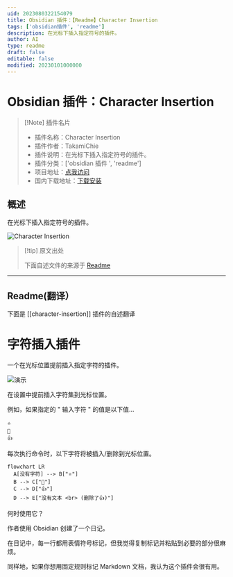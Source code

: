 ```yaml
---
uid: 2023080322154079
title: Obsidian 插件：【Readme】Character Insertion
tags: ['obsidian插件', 'readme']
description: 在光标下插入指定符号的插件。
author: AI
type: readme
draft: false
editable: false
modified: 20230101000000
---
```


# Obsidian 插件：Character Insertion

> [!Note] 插件名片
> - 插件名称：Character Insertion
> - 插件作者：TakamiChie
> - 插件说明：在光标下插入指定符号的插件。
> - 插件分类：['obsidian 插件 ', 'readme']
> - 项目地址：[点我访问](https://github.com/TakamiChie/Obsidian_CharacterInsertionPlugin)
> - 国内下载地址：[下载安装](https://pkmer.cn/products/plugin/pluginMarket/?character-insertion)

## 概述

在光标下插入指定符号的插件。

![Character Insertion](https://cdn.pkmer.cn/covers/character-insertion.gif!pkmer)

> [!tip] 原文出处
>
>下面自述文件的来源于 [Readme](https://ghproxy.net/https://raw.githubusercontent.com/TakamiChie/Obsidian_CharacterInsertionPlugin/master/README.md)
>

---

## Readme(翻译）

下面是 [[character-insertion]] 插件的自述翻译

# 字符插入插件

一个在光标位置提前插入指定字符的插件。

![演示](demo.gif)

在设置中提前插入字符集到光标位置。

例如，如果指定的 " 输入字符 " 的值是以下值...

```
⭐
🔶
👍
```

每次执行命令时，以下字符将被插入/删除到光标位置。

```mermaid
flowchart LR
  A[没有字符] --> B["⭐"]
  B --> C["🔶"]
  C --> D["👍"]
  D --> E["没有文本 <br> (删除了👍)"]
```

何时使用它？

作者使用 Obsidian 创建了一个日记。

在日记中，每一行都用表情符号标记，但我觉得复制标记并粘贴到必要的部分很麻烦。

同样地，如果你想用固定规则标记 Markdown 文档，我认为这个插件会很有用。
